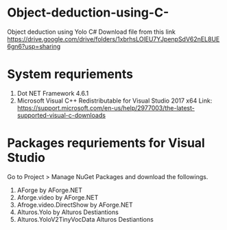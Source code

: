 # Object-deduction-using-C-
Object deduction using Yolo C#
Download file from this link <https://drive.google.com/drive/folders/1xbrhsLOlEU7YJpenpSdV62nEL8UE6gn6?usp=sharing>

# System requriements
1. Dot NET Framework 4.6.1
2. Microsoft Visual C++ Redistributable for Visual Studio 2017 x64 Link: <https://support.microsoft.com/en-us/help/2977003/the-latest-supported-visual-c-downloads>


# Packages requriements for Visual Studio 
Go to Project > Manage NuGet Packages and download the followings. 
1. AForge by AForge.NET
2. Aforge.video by AForge.NET
3. Afroge.video.DirectShow by AForge.NET
4. Alturos.Yolo by Alturos Destiantions
5. Alturos.YoloV2TinyVocData Alturos Destiantions
 
